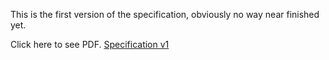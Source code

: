 This is the first version of the specification, obviously no way near finished yet.

Click here to see PDF.
[Specification v1](http://delta09.googlecode.com/svn/trunk/documents/Specification-v1.pdf)